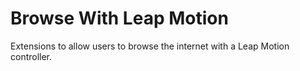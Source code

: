  # Browse With Leap Motion
Extensions to allow users to browse the internet with a Leap Motion controller.
